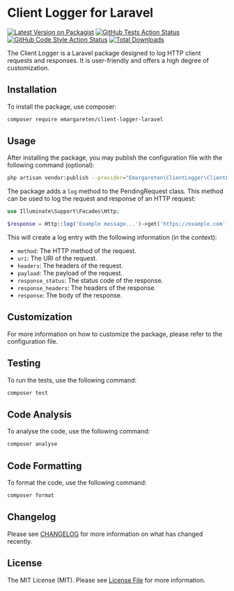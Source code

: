 # Client Logger for Laravel

[![Latest Version on Packagist](https://img.shields.io/packagist/v/emargareten/client-logger-laravel.svg?style=flat-square)](https://packagist.org/packages/emargareten/client-logger-laravel)
[![GitHub Tests Action Status](https://img.shields.io/github/actions/workflow/status/emargareten/client-logger-laravel/run-tests.yml?branch=master&label=tests&style=flat-square)](https://github.com/emargareten/client-logger-laravel/actions?query=workflow%3Arun-tests+branch%3Amaster)
[![GitHub Code Style Action Status](https://img.shields.io/github/actions/workflow/status/emargareten/client-logger-laravel/fix-php-code-style-issues.yml?branch=master&label=code%20style&style=flat-square)](https://github.com/emargareten/client-logger-laravel/actions?query=workflow%3A"Fix+PHP+code+style+issues"+branch%3Amaster)
[![Total Downloads](https://img.shields.io/packagist/dt/emargareten/client-logger-laravel.svg?style=flat-square)](https://packagist.org/packages/emargareten/client-logger-laravel)

The Client Logger is a Laravel package designed to log HTTP client requests and responses. It is user-friendly and offers a high degree of customization.

## Installation

To install the package, use composer:

```bash
composer require emargareten/client-logger-laravel
```

## Usage

After installing the package, you may publish the configuration file with the following command (optional):

```bash
php artisan vendor:publish --provider="Emargareten\ClientLogger\ClientLoggerServiceProvider"
```

The package adds a `log` method to the PendingRequest class. This method can be used to log the request and response of an HTTP request:

```php
use Illuminate\Support\Facades\Http;

$response = Http::log('Example message...')->get('https://example.com');
```

This will create a log entry with the following information (in the context):
- `method`: The HTTP method of the request.
- `uri`: The URI of the request.
- `headers`: The headers of the request.
- `payload`: The payload of the request.
- `response_status`: The status code of the response.
- `response_headers`: The headers of the response.
- `response`: The body of the response.

## Customization

For more information on how to customize the package, please refer to the configuration file.

## Testing

To run the tests, use the following command:

```bash
composer test
```

## Code Analysis

To analyse the code, use the following command:

```bash
composer analyse
```

## Code Formatting

To format the code, use the following command:

```bash
composer format
```

## Changelog

Please see [CHANGELOG](CHANGELOG.md) for more information on what has changed recently.

## License

The MIT License (MIT). Please see [License File](LICENSE.md) for more information.
